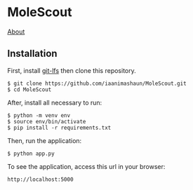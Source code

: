 # MoleScout


  [About](http://molescout.us-east-2.elasticbeanstalk.com)
  
  
  
<!--   [Demo](http://molescout.us-east-2.elasticbeanstalk.com/demo) -->


## Installation



First, install [git-lfs](https://git-lfs.github.com/) then clone this repository.

    $ git clone https://github.com/iaanimashaun/MoleScout.git
    $ cd MoleScout

After, install all necessary to run:

    $ python -m venv env
    $ source env/bin/activate
    $ pip install -r requirements.txt

Then, run the application:

	$ python app.py

To see the application, access this url in your browser: 

	http://localhost:5000




